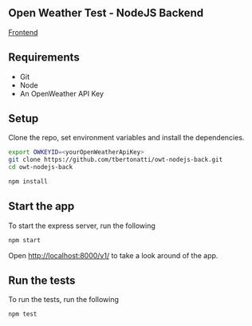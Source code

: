 ## Open Weather Test - NodeJS Backend
[Frontend](https://github.com/tbertonatti/owt-react-front)
## Requirements

* Git
* Node
* An OpenWeather API Key

## Setup

Clone the repo, set environment variables and install the dependencies.

```bash
export OWKEYID=<yourOpenWeatherApiKey>
git clone https://github.com/tbertonatti/owt-nodejs-back.git
cd owt-nodejs-back
```

```bash
npm install
```

## Start the app

To start the express server, run the following

```bash
npm start
```

Open [http://localhost:8000/v1/](http://localhost:8000/v1/) to take a look around of the app.

## Run the tests

To run the tests, run the following

```bash
npm test
```